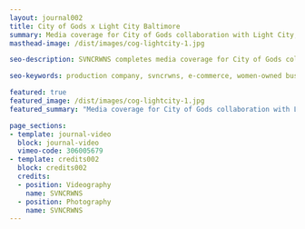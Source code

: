 ```yaml
---
layout: journal002
title: City of Gods x Light City Baltimore
summary: Media coverage for City of Gods collaboration with Light City, April 2018
masthead-image: /dist/images/cog-lightcity-1.jpg

seo-description: SVNCRWNS completes media coverage for City of Gods collaboration with Baltimore's festival, Light City.

seo-keywords: production company, svncrwns, e-commerce, women-owned businesses, creative team, consulting, business operations, launch my brand, manage my brand, photography, videography, special projects

featured: true
featured_image: /dist/images/cog-lightcity-1.jpg
featured_summary: "Media coverage for City of Gods collaboration with Light City, April 2018"

page_sections:
- template: journal-video
  block: journal-video
  vimeo-code: 306005679
- template: credits002
  block: credits002
  credits:
  - position: Videography
    name: SVNCRWNS
  - position: Photography
    name: SVNCRWNS
---
```

